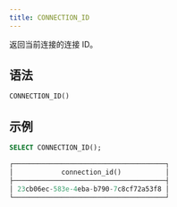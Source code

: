 ```yaml
---
title: CONNECTION_ID
---
```


返回当前连接的连接 ID。

## 语法

```sql
CONNECTION_ID()
```

## 示例

```sql
SELECT CONNECTION_ID();

┌──────────────────────────────────────┐
│            connection_id()           │
├──────────────────────────────────────┤
│ 23cb06ec-583e-4eba-b790-7c8cf72a53f8 │
└──────────────────────────────────────┘
```
